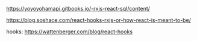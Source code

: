 
https://yoyoyohamapi.gitbooks.io/-rxjs-react-sql/content/

https://blog.soshace.com/react-hooks-rxjs-or-how-react-is-meant-to-be/


hooks:
https://wattenberger.com/blog/react-hooks

